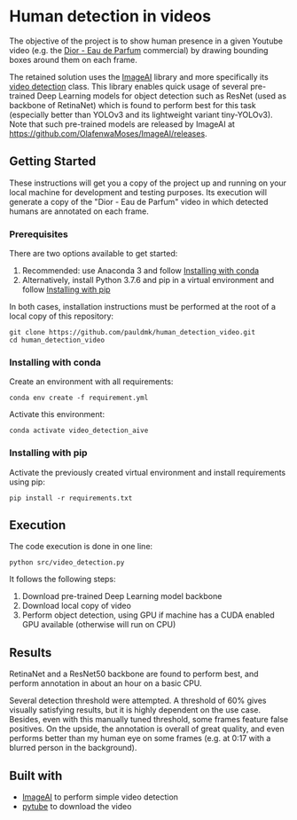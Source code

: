 # Human detection in videos

The objective of the project is to show human presence in a given Youtube video (e.g. the [Dior - Eau de Parfum](https://www.youtube.com/watch?v=h4s0llOpKrU) commercial) by drawing bounding boxes around them on each frame.

The retained solution uses the [ImageAI](https://github.com/OlafenwaMoses/ImageAI) library and more specifically its [video detection](https://github.com/OlafenwaMoses/ImageAI#videodetection) class. This library enables quick usage of several pre-trained Deep Learning models for object detection such as ResNet (used as backbone of RetinaNet) which is found to perform best for this task (especially better than YOLOv3 and its lightweight variant tiny-YOLOv3). Note that such pre-trained models are released by ImageAI at https://github.com/OlafenwaMoses/ImageAI/releases.

## Getting Started

These instructions will get you a copy of the project up and running on your local machine for development and testing purposes. Its execution will generate a copy of the "Dior - Eau de Parfum" video in which detected humans are annotated on each frame.

### Prerequisites

There are two options available to get started:
1. Recommended: use Anaconda 3 and follow [Installing with conda](#installing-with-conda)
2. Alternatively, install Python 3.7.6 and pip in a virtual environment and follow [Installing with pip](#installing-with-pip)

In both cases, installation instructions must be performed at the root of a local copy of this repository:
```
git clone https://github.com/pauldmk/human_detection_video.git
cd human_detection_video
```

### Installing with conda

Create an environment with all requirements:
```
conda env create -f requirement.yml
```
Activate this environment:
```
conda activate video_detection_aive
```

### Installing with pip

Activate the previously created virtual environment and install requirements using pip:
```
pip install -r requirements.txt
```

## Execution

The code execution is done in one line:
```
python src/video_detection.py
```

It follows the following steps:
1. Download pre-trained Deep Learning model backbone
2. Download local copy of video
3. Perform object detection, using GPU if machine has a CUDA enabled GPU available (otherwise will run on CPU)

## Results

RetinaNet and a ResNet50 backbone are found to perform best, and perform annotation in about an hour on a basic CPU. 

Several detection threshold were attempted. A threshold of 60% gives visually satisfying results, but it is highly dependent on the use case. Besides, even with this manually tuned threshold, some frames feature false positives. On the upside, the annotation is overall of great quality, and even performs better than my human eye on some frames (e.g. at 0:17 with a blurred person in the background).

## Built with

- [ImageAI](https://github.com/OlafenwaMoses/ImageAI) to perform simple video detection
- [pytube](https://python-pytube.readthedocs.io/en/latest/user/quickstart.html) to download the video
